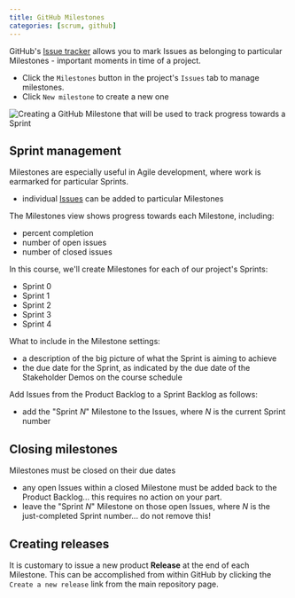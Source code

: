 ```yaml
---
title: GitHub Milestones
categories: [scrum, github]
---
```


GitHub's [Issue tracker](./issues.md) allows you to mark Issues as belonging to particular Milestones - important moments in time of a project.

- Click the `Milestones` button in the project's `Issues` tab to manage milestones.
- Click `New milestone` to create a new one

![Creating a GitHub Milestone that will be used to track progress towards a Sprint](../assets/github_new_milestone_form.png)

## Sprint management

Milestones are especially useful in Agile development, where work is earmarked for particular Sprints.

- individual [Issues](./issues.md) can be added to particular Milestones

The Milestones view shows progress towards each Milestone, including:

- percent completion
- number of open issues
- number of closed issues

In this course, we'll create Milestones for each of our project's Sprints:

- Sprint 0
- Sprint 1
- Sprint 2
- Sprint 3
- Sprint 4

What to include in the Milestone settings:

- a description of the big picture of what the Sprint is aiming to achieve
- the due date for the Sprint, as indicated by the due date of the Stakeholder Demos on the course schedule

Add Issues from the Product Backlog to a Sprint Backlog as follows:

- add the "Sprint _N_" Milestone to the Issues, where _N_ is the current Sprint number

## Closing milestones

Milestones must be closed on their due dates

- any open Issues within a closed Milestone must be added back to the Product Backlog... this requires no action on your part.
- leave the "Sprint _N_" Milestone on those open Issues, where _N_ is the just-completed Sprint number... do not remove this!

## Creating releases

It is customary to issue a new product **Release** at the end of each Milestone. This can be accomplished from within GitHub by clicking the `Create a new release` link from the main repository page.
